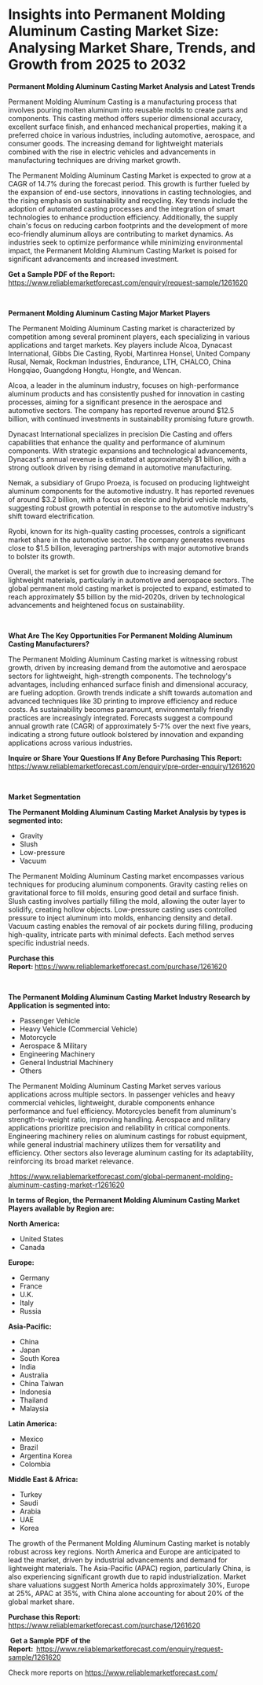 <p><h1>Insights into Permanent Molding Aluminum Casting Market Size: Analysing Market Share, Trends, and Growth from 2025 to 2032</h1></p><p><strong>Permanent Molding Aluminum Casting Market Analysis and Latest Trends</strong></p>
<p><p>Permanent Molding Aluminum Casting is a manufacturing process that involves pouring molten aluminum into reusable molds to create parts and components. This casting method offers superior dimensional accuracy, excellent surface finish, and enhanced mechanical properties, making it a preferred choice in various industries, including automotive, aerospace, and consumer goods. The increasing demand for lightweight materials combined with the rise in electric vehicles and advancements in manufacturing techniques are driving market growth.</p><p>The Permanent Molding Aluminum Casting Market is expected to grow at a CAGR of 14.7% during the forecast period. This growth is further fueled by the expansion of end-use sectors, innovations in casting technologies, and the rising emphasis on sustainability and recycling. Key trends include the adoption of automated casting processes and the integration of smart technologies to enhance production efficiency. Additionally, the supply chain's focus on reducing carbon footprints and the development of more eco-friendly aluminum alloys are contributing to market dynamics. As industries seek to optimize performance while minimizing environmental impact, the Permanent Molding Aluminum Casting Market is poised for significant advancements and increased investment.</p></p>
<p><strong>Get a Sample PDF of the Report:&nbsp;</strong> <a href="https://www.reliablemarketforecast.com/enquiry/request-sample/1261620?utm_campaign=2260&utm_medium=2&utm_source=Github&utm_content=ia&utm_term=02022025&utm_id=permanent-molding-aluminum-casting">https://www.reliablemarketforecast.com/enquiry/request-sample/1261620</a></p>
<p>&nbsp;</p>
<p><strong>Permanent Molding Aluminum Casting Major Market Players</strong></p>
<p><p>The Permanent Molding Aluminum Casting market is characterized by competition among several prominent players, each specializing in various applications and target markets. Key players include Alcoa, Dynacast International, Gibbs Die Casting, Ryobi, Martinrea Honsel, United Company Rusal, Nemak, Rockman Industries, Endurance, LTH, CHALCO, China Hongqiao, Guangdong Hongtu, Hongte, and Wencan.</p><p>Alcoa, a leader in the aluminum industry, focuses on high-performance aluminum products and has consistently pushed for innovation in casting processes, aiming for a significant presence in the aerospace and automotive sectors. The company has reported revenue around $12.5 billion, with continued investments in sustainability promising future growth.</p><p>Dynacast International specializes in precision Die Casting and offers capabilities that enhance the quality and performance of aluminum components. With strategic expansions and technological advancements, Dynacast's annual revenue is estimated at approximately $1 billion, with a strong outlook driven by rising demand in automotive manufacturing.</p><p>Nemak, a subsidiary of Grupo Proeza, is focused on producing lightweight aluminum components for the automotive industry. It has reported revenues of around $3.2 billion, with a focus on electric and hybrid vehicle markets, suggesting robust growth potential in response to the automotive industry's shift toward electrification.</p><p>Ryobi, known for its high-quality casting processes, controls a significant market share in the automotive sector. The company generates revenues close to $1.5 billion, leveraging partnerships with major automotive brands to bolster its growth.</p><p>Overall, the market is set for growth due to increasing demand for lightweight materials, particularly in automotive and aerospace sectors. The global permanent mold casting market is projected to expand, estimated to reach approximately $5 billion by the mid-2020s, driven by technological advancements and heightened focus on sustainability.</p></p>
<p>&nbsp;</p>
<p><strong>What Are The Key Opportunities For Permanent Molding Aluminum Casting Manufacturers?</strong></p>
<p><p>The Permanent Molding Aluminum Casting market is witnessing robust growth, driven by increasing demand from the automotive and aerospace sectors for lightweight, high-strength components. The technology's advantages, including enhanced surface finish and dimensional accuracy, are fueling adoption. Growth trends indicate a shift towards automation and advanced techniques like 3D printing to improve efficiency and reduce costs. As sustainability becomes paramount, environmentally friendly practices are increasingly integrated. Forecasts suggest a compound annual growth rate (CAGR) of approximately 5-7% over the next five years, indicating a strong future outlook bolstered by innovation and expanding applications across various industries.</p></p>
<p><strong>Inquire or Share Your Questions If Any Before Purchasing This Report:</strong> <a href="https://www.reliablemarketforecast.com/enquiry/pre-order-enquiry/1261620?utm_campaign=2260&utm_medium=2&utm_source=Github&utm_content=ia&utm_term=02022025&utm_id=permanent-molding-aluminum-casting">https://www.reliablemarketforecast.com/enquiry/pre-order-enquiry/1261620</a></p>
<p>&nbsp;</p>
<p><strong>Market Segmentation</strong></p>
<p><strong>The Permanent Molding Aluminum Casting Market Analysis by types is segmented into:</strong></p>
<p><ul><li>Gravity</li><li>Slush</li><li>Low-pressure</li><li>Vacuum</li></ul></p>
<p><p>The Permanent Molding Aluminum Casting market encompasses various techniques for producing aluminum components. Gravity casting relies on gravitational force to fill molds, ensuring good detail and surface finish. Slush casting involves partially filling the mold, allowing the outer layer to solidify, creating hollow objects. Low-pressure casting uses controlled pressure to inject aluminum into molds, enhancing density and detail. Vacuum casting enables the removal of air pockets during filling, producing high-quality, intricate parts with minimal defects. Each method serves specific industrial needs.</p></p>
<p><strong>Purchase this Report:&nbsp;</strong><a href="https://www.reliablemarketforecast.com/purchase/1261620?utm_campaign=2260&utm_medium=2&utm_source=Github&utm_content=ia&utm_term=02022025&utm_id=permanent-molding-aluminum-casting">https://www.reliablemarketforecast.com/purchase/1261620</a></p>
<p>&nbsp;</p>
<p><strong>The Permanent Molding Aluminum Casting Market Industry Research by Application is segmented into:</strong></p>
<p><ul><li>Passenger Vehicle</li><li>Heavy Vehicle (Commercial Vehicle)</li><li>Motorcycle</li><li>Aerospace & Military</li><li>Engineering Machinery</li><li>General Industrial Machinery</li><li>Others</li></ul></p>
<p><p>The Permanent Molding Aluminum Casting Market serves various applications across multiple sectors. In passenger vehicles and heavy commercial vehicles, lightweight, durable components enhance performance and fuel efficiency. Motorcycles benefit from aluminum's strength-to-weight ratio, improving handling. Aerospace and military applications prioritize precision and reliability in critical components. Engineering machinery relies on aluminum castings for robust equipment, while general industrial machinery utilizes them for versatility and efficiency. Other sectors also leverage aluminum casting for its adaptability, reinforcing its broad market relevance.</p></p>
<p><a href="https://www.reliablemarketforecast.com/global-permanent-molding-aluminum-casting-market-r1261620?utm_campaign=2260&utm_medium=2&utm_source=Github&utm_content=ia&utm_term=02022025&utm_id=permanent-molding-aluminum-casting">&nbsp;https://www.reliablemarketforecast.com/global-permanent-molding-aluminum-casting-market-r1261620</a></p>
<p><strong>In terms of Region, the Permanent Molding Aluminum Casting Market Players available by Region are:</strong></p>
<p>
    <p> <strong> North America: </strong>
        <ul>
            <li>United States</li>
            <li>Canada</li>
        </ul>
        </p> 
    <p> <strong> Europe: </strong>
        <ul>
            <li>Germany</li>
            <li>France</li>
            <li>U.K.</li>
            <li>Italy</li>
            <li>Russia</li>
        </ul>
        </p> 
    <p> <strong> Asia-Pacific: </strong>
        <ul>
            <li>China</li>
            <li>Japan</li>
            <li>South Korea</li>
            <li>India</li>
            <li>Australia</li>
            <li>China Taiwan</li>
            <li>Indonesia</li>
            <li>Thailand</li>
            <li>Malaysia</li>
        </ul>
        </p> 
    <p> <strong> Latin America: </strong>
        <ul>
            <li>Mexico</li>
            <li>Brazil</li>
            <li>Argentina Korea</li>
            <li>Colombia</li>
        </ul>
        </p> 
    <p> <strong> Middle East & Africa: </strong>
        <ul>
            <li>Turkey</li>
            <li>Saudi</li>
            <li>Arabia</li>
            <li>UAE</li>
            <li>Korea</li>
        </ul>
    </p>
    </p>
<p><p>The growth of the Permanent Molding Aluminum Casting market is notably robust across key regions. North America and Europe are anticipated to lead the market, driven by industrial advancements and demand for lightweight materials. The Asia-Pacific (APAC) region, particularly China, is also experiencing significant growth due to rapid industrialization. Market share valuations suggest North America holds approximately 30%, Europe at 25%, APAC at 35%, with China alone accounting for about 20% of the global market share.</p></p>
<p><strong>Purchase this Report: </strong><a href="https://www.reliablemarketforecast.com/purchase/1261620?utm_campaign=2260&utm_medium=2&utm_source=Github&utm_content=ia&utm_term=02022025&utm_id=permanent-molding-aluminum-casting">https://www.reliablemarketforecast.com/purchase/1261620</a></p>
<p>&nbsp;<strong>Get a Sample PDF of the Report:&nbsp;&nbsp;</strong><a href="https://www.reliablemarketforecast.com/enquiry/request-sample/1261620?utm_campaign=2260&utm_medium=2&utm_source=Github&utm_content=ia&utm_term=02022025&utm_id=permanent-molding-aluminum-casting">https://www.reliablemarketforecast.com/enquiry/request-sample/1261620</a></p>
<p><strong></strong></p>
<p>Check more reports on <a href="https://www.reliablemarketforecast.com/?utm_campaign=2260&utm_medium=2&utm_source=Github&utm_content=ia&utm_term=02022025&utm_id=permanent-molding-aluminum-casting">https://www.reliablemarketforecast.com/</a></p>